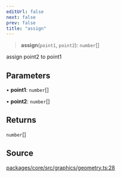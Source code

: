 ```yaml
---
editUrl: false
next: false
prev: false
title: "assign"
---
```


> **assign**(`point1`, `point2`): `number`[]

assign point2 to point1

## Parameters

• **point1**: `number`[]

• **point2**: `number`[]

## Returns

`number`[]

## Source

[packages/core/src/graphics/geometry.ts:28](https://github.com/dgmjs/dgmjs/blob/main/packages/core/src/graphics/geometry.ts#L28)
